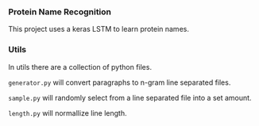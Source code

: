 ### Protein Name Recognition

This project uses a keras LSTM to learn protein names.


### Utils

In utils there are a collection of python files.

`generator.py` will convert paragraphs to n-gram line separated files.

`sample.py` will randomly select from a line separated file into a set amount.

`length.py` will normallize line length.
